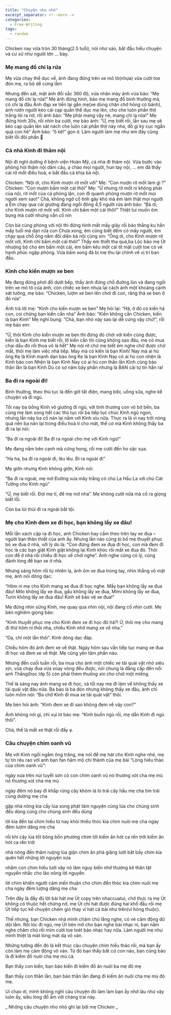 ```yaml
---
title: "Chuyện nho nhỏ"
excerpt_separator: <!--more-->
categories:
  - Free-Writing
tags:
  - random
---
```


Chicken nay vừa tròn 30 tháng(2.5 tuổi), nói như sáo, bắt đầu hiểu chuyện và cư xử như người lớn … bày.

### Mẹ mang đồ chi lạ rứa
Mẹ vừa chạy thể dục về, ảnh đang đứng trên xe mô tô(nhựa) vừa cười toe đón mẹ, ra bộ dễ cưng lắm

Nhưng đến sát, mặt ảnh đổi sắc 360 độ, vừa nhăn mày ảnh vừa bảo:
“Mẹ mang đồ chi lạ rứa!”
Mẹ ảnh đứng hình, bảo mẹ mang đồ bình thường mà, có chi lạ đâu
Ảnh đạp xe tiến lại gần mẹ(xe dùng chân chớ hỏng có bánh), ảnh rướn người kéo cái cạp quần thể dục mẹ lên, cho che luôn phần thịt trắng lòi ra nớ, rồi ảnh bảo: “Mẹ phải mang vậy nè, mang chi lạ rứa!”
Mẹ đứng hình 30s, rồi nhìn ba cười, mẹ bảo ảnh:
“Ừ, mẹ biết rồi, lần sau mẹ sẽ kéo cạp quần lên sát nách che luôn cái phần thịt này nha, đồ gì kỳ cục ngắn quá con hè”
Ảnh bảo: “ô kê!” gọn ơ.
Làm người làm mẹ như em đây cũng biết lỗi đôi phần 🙁

### Cả nhà Kình đi thăm nội
Nội đi nghỉ dưỡng ở bệnh viện Hoàn Mỹ, cả nhà đi thăm nội. Vừa bước vào phòng hỏi thăm nội dăm câu, ạ chào mọi người, hun tay nội, … em đã thấy cái rờ mốt điều hoà, e bắt đầu cà khịa bà nội.

Chicken: “Nội ơi, cho Kình mượn rờ mốt với”
Mẹ: “Con mượn rờ mốt làm gì ?”
Chicken: “Con mượn bấm một cái thôi”
Mẹ: “Ừ nhưng rờ mốt ni không phải của nội, rờ mốt của cả phòng lận, con đi quanh phòng mượn rờ mốt mọi người xem sao!”
Chà, không ngờ cố tình gây khó mà ẻm làm thật mọi người ạ
Ẻm chạy qua cái giường đang ngồi đông 4,5 người rứa ảnh bảo: “Bà ơi, cho Kình mượn rờ mốt với. Kình chỉ bấm một cái thôi!”
Thiệt tui muốn ôm bụng mà cười nhưng vẫn cố nín

Còn bà cùng phòng với nội thì đứng hình mất mấy giây rồi bảo thằng ku hắn mấy tuổi mà dạn rứa con
Chưa xong, ẻm cũng biết đếm có mấy người, ẻm chạy qua chỗ ông nằm đối diện bà nội cũng xin: “Ông ơi, cho Kình mượn rờ mốt với, Kình chỉ bấm một cái thôi!”
Thấy em thiết tha quá,ba Lộc bảo mẹ Út nhượng bộ cho ẻm bấm một cái, ẻm bấm kêu một cái tít mặt cười toe có vẻ hạnh phúc ngập phòng.
Vừa bấm xong đã bị mẹ thu lại chỉnh về vị trí ban đầu.

### Kình cho kiến mượn xe ben
Mẹ đang đứng phơi đồ dưới bếp, thấy ảnh đứng chỗ đường lùn và đang ngồi trên xe mô tô của ảnh, còn chiếc xe ben nhựa lại cách ảnh một khoảng cạnh sát tường, mẹ bảo: “Chicken, lượm xe ben lên chơi đi con, răng thả xe ben ở đó rứa”

Ảnh trả lời mẹ: “Kình cho kiến mượn xe ben”
Mẹ hỏi lại: “Hả, ở đó có kiến hả con, coi chừng bạn kiến cắn nha”
Ảnh bảo: “Kiến không cắn Chicken, kiến là bạn Kình”
Mẹ nghĩ bụng: “Chà, bạn nhỏ này sao lại dễ cưng vậy chứ!”, rồi mẹ bảo em:

“Ừ, thôi Kình cho kiến mượn xe ben thì đứng đó chơi với kiến cũng được, kiến là bạn Kình mẹ biết rồi, lỡ kiến cắn thì cũng không sao đâu, mẹ có mua chai dầu đó rồi thoa vô là hết”
Mẹ nói rớ chứ mẹ biết ẻm nghe chữ được chữ mất, thôi mẹ làm việc nhà tiếp.
May mà có kiến là bạn Kình!
Nay mà ai hù ông Kẹ là Kình mạnh dạn bảo ông Kẹ là bạn Kình
Nay có ai hù con nhện là Kình bảo con Nhện là bạn Kình
Nay có ai hù con thằn lằn Kình cũng bảo thằn lằn là bạn Kình
Dù có sợ năm bảy phần nhưng là BẠN cái tự tin hẳn ra!

### Ba đi ra ngoài đi!
Bình thường, theo thủ tục là đến giờ tắt điện, mang bibi, uống sữa, nghe kể chuyện và đi ngủ.

Tối nay ba bồng Kình vô giường đi ngủ, với tình thương con vô bờ bến, ba cùng mẹ làm xong hết các thủ tục rồi ba tiếp tục chúc Kình ngủ ngon, nhưng lần này ba cố nán lại nằm với Kình xíu nữa. Thực ra là vì nay trời nóng quá nên ba nán lại trong điều hoà tí cho mát, thế cơ mà Kình không thấy ba đi ra lại nói:

“Ba đi ra ngoài đi! Ba đi ra ngoài cho mẹ với Kình ngủ!”

Mẹ đang nằm bên cạnh mà cứng họng, rồi mẹ cười đến ho sặc sụa.

“Ha ha, ba đi ra ngoài đi, lêu lêu. Đi ra ngoài đi”

Mẹ giỡn nhưng Kình không giỡn, Kình nói:

“Ba đi ra ngoài, mẹ mở Đường xưa mây trắng có chú La Hầu La với chú Cát Tường cho Kình ngủ”

“Ừ, mẹ biết rồi. Đợi mẹ tí, để mẹ mở nha”. Mẹ không cười nữa mà cố ra giọng biết lỗi.

Còn ba lủi thủi đi ra ngoài bắt tội.

### Mẹ cho Kình đem xe đi học, bạn không lấy xe đâu!
Mỗi lần xách cặp ra đi học, anh Chicken hay cầm theo trên tay xe đua – người bạn thân thiết của anh ấy. Nhưng lần nào cũng bị bố mẹ thuyết phục bỏ xe đua ở nhà, với lý do là: “Con đừng đem xe đua đi học, con mà đem đi học là các bạn giật Kình giật không lại Kình khóc rồi mất xe đua đó. Thôi con để ở nhà rồi chiều đi học về chơi nghe”. Ảnh nghe cũng có lý, cũng đành lòng để bạn xe ở nhà.

Nhưng sáng hôm rồi tự nhiên lạ, ảnh ôm xe đua trong tay, nhìn thẳng vô mặt mẹ, ảnh nói dõng dạc:

“Hôm ni mẹ cho Kình mang xe đua đi học nghe. Mấy bạn không lấy xe đua đâu! Milo không lấy xe đua, gấu không lấy xe đua, Mimi không lấy xe đua, Turin không lấy xe đua đâu! Kình sẽ bảo vệ xe đua!”

Mẹ đứng nhìn sững Kình, mẹ quay qua nhìn nội, nội đang cố nhịn cười. Mẹ bèn nghiêm giọng bảo:

“Kình thuyết phục mẹ cho Kình đem xe đi học đó hả?! Ừ, thôi mẹ cho mang đi thử hôm ni thôi nha, chiều Kình nhớ mang xe về nha.”

“Dạ, chỉ một lần thôi”. Kình dỏng dạc đáp.

Chiều hôm đó ảnh đem xe về thật. Ngày hôm sau vẫn tiếp tục mang xe đua đi học và đem xe về thật. Mẹ cũng yên tâm phần nào.

Nhưng đến cuối tuần rồi, ba mua cho ảnh một chiếc xe tải quái vật nhỏ siêu xịn, vừa chạy đua vừa xoay vòng đều được, nói chung là đẳng cấp đến nổi anh Thắng(học lớp 5) còn phải thèm thuồng xin cho chơi một miếng.

Thế là sáng nay ảnh mang xe đi học, và tối nay mẹ đi làm về không thấy xe tải quái vật đâu nữa. Ba bảo là ba đón nhưng không thấy xe đâu, ảnh chỉ luôn mồm nói: “Ba chở Kình đi mua xe tải quái vật” thôi.

Mẹ bèn hỏi ảnh: “Kình đem xe đi sao không đem về vậy con?”

Ảnh không nói gì, chỉ xụi lơ bảo mẹ: “Kình buồn ngủ rồi, mẹ dẫn Kình đi ngủ thôi”.

Chà, thế là mất xe thật rồi đấy ạ.

### Câu chuyện chim oanh vũ
Mẹ với Kình ngồi ngắm ông trăng, mẹ nói để mẹ hát cho Kình nghe nhé, mẹ tự tin rêu rao với anh bạn fan hâm mộ chí thành của mẹ bài “Lòng hiếu thảo của chim oanh vũ”:

ngày xưa trên núi tuyết sơn
có con chim oanh vũ
nó thương xót cha mẹ mù
nó thương xót cha mẹ mù

ngày đêm nó bay đi khắp
rừng cây khóm lá
lo trái cây hầu mẹ cha
tìm trái cúng dường mẹ cha

gặp nhà nông kia cấy lúa xong
phát tâm nguyện cúng
lúa cho chúng sinh đều dùng
cúng cho chúng sinh đều dùng

lời kia đến tai chim hiếu
từ nay khỏi thiếu
thóc kia chim nuôi mẹ cha
ngày đêm lượm dâng mẹ cha

rồi khi cây lúa tốt bông
bốn phương chim tới
kiếm ăn hót ca rền trời
kiếm ăn hót ca rền trời

nhà nông đến thăm ruộng lúa
giận chim ăn phá
giăng lưới bắt bầy chim kia
quên hết những lời nguyện xưa

nhằm con chim hiếu lưới vây
nó lâm nguy biến
nhớ thương kẻ thân tật nguyền
nhắc cho lão nông lời nguyền

lời chim khiến người cảm mến
thuận cho chim đến
thóc kia chim nuôi mẹ cha
ngày đêm lượng dâng mẹ cha

Trên đây là đầy đủ lời bài hát mẹ Út copy trên nhaccuatui, chớ thực ra mẹ Út không có thuộc hết chừng nớ, mẹ Út chỉ hát được đúng hai khổ đầu rồi mẹ Út tiếp tục kể chuyện chém gió thay vì hát cả bài như trên(vì hỏng thuộc).

Thế nhưng, bạn Chicken nhà mình chăm chú lắng nghe, có vẻ cảm động dữ dội lắm. Rồi lúc đi ngủ, mẹ Út bèn mở cho bạn nghe bài nhạc ni, bạn nằm nghe chăm chú rồi mỉm cười toe toét bảo nhạc hay nữa. Làm người mẹ như mình thiệt là mát lòng mát dạ vô vàn.

Những tưởng đến đó là kết thúc câu chuyện chim hiếu thảo rồi, mà bạn ấy còn làm mẹ cảm động vô vàn. Từ đó bạn thấy bất cứ con nào, bạn cũng bảo là đi kiếm đồ nuôi cha mẹ mù cả.

Bạn thấy con kiến, bạn bảo kiến đi kiếm đồ ăn nuôi ba mẹ đó mẹ

Bạn thấy con thằn lằn, bạn bảo thằn lằn đang đi kiếm ăn nuôi cha mẹ mù đó mẹ.

Ui chao ơi, mình không nghĩ câu chuyện đó làm làm bạn ấy nhớ lâu như vậy luôn ấy, siêu lòng đổ ầm với chàng trai này.

_ Những câu chuyện nho nhỏ ghi lại bởi mẹ Chicken _